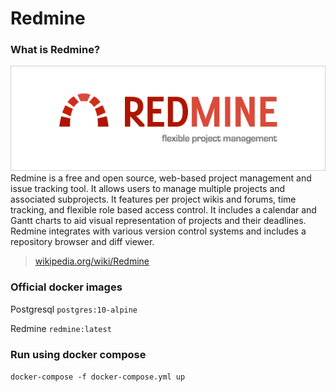 # Redmine

### What is Redmine?

![redmine](https://raw.githubusercontent.com/docker-library/docs/969091c4c590befe236a71d4a7bce5823fff020d/redmine/logo.png)
Redmine is a free and open source, web-based project management and issue tracking tool. It allows users to manage multiple projects and associated subprojects. It features per project wikis and forums, time tracking, and flexible role based access control. It includes a calendar and Gantt charts to aid visual representation of projects and their deadlines. Redmine integrates with various version control systems and includes a repository browser and diff viewer.

> [wikipedia.org/wiki/Redmine](wikipedia.org/wiki/Redmine)

### Official docker images

Postgresql `postgres:10-alpine`

Redmine `redmine:latest`

### Run using docker compose
```docker-compose -f docker-compose.yml up```
